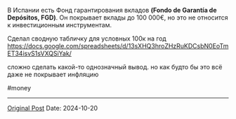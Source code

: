 В Испании есть Фонд гарантирования вкладов **(Fondo de Garantía de Depósitos, FGD)**. Он покрывает вклады до 100 000€, но это не относится к инвестиционным инструментам.

Сделал сводную табличку для условных 100к на год
https://docs.google.com/spreadsheets/d/13sXHQ3hroZHzRuKDCsbN0EoTmET34isvS1sVXQSiYak/

сложно сделать какой-то однозначный вывод. но как будто бы это всё даже не покрывает инфляцию

#money

---
[Original Post](https://t.me/lev2tarragona/2736)
Date: 2024-10-20
